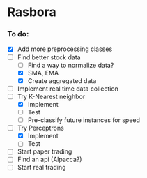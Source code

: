 # Rasbora

### To do: ###
- [x] Add more preprocessing classes
- [ ] Find better stock data
  - [ ] Find a way to normalize data?
  - [x] SMA, EMA
  - [x] Create aggregated data
- [ ] Implement real time data collection
- [ ] Try K-Nearest neighbor
  - [x] Implement
  - [ ] Test
  - [ ] Pre-classify future instances for speed
- [ ] Try Perceptrons
  - [x] Implement
  - [ ] Test
- [ ] Start paper trading
- [ ] Find an api (Alpacca?)
- [ ] Start real trading
